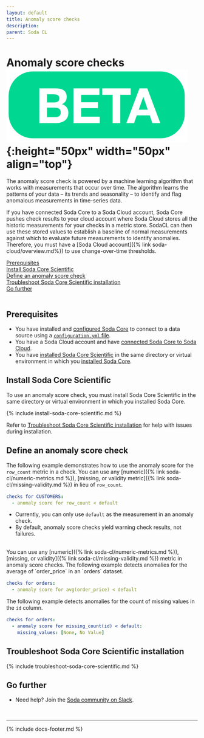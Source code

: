 ```yaml
---
layout: default
title: Anomaly score checks
description: 
parent: Soda CL 
---
```


# Anomaly score checks ![beta](/assets/images/beta.png){:height="50px" width="50px" align="top"}

The anomaly score check is powered by a machine learning algorithm that works with measurements that occur over time. The algorithm learns the patterns of your data – its trends and seasonality – to identify and flag anomalous measurements in time-series data. 

If you have connected Soda Core to a Soda Cloud account, Soda Core pushes check results to your cloud account where Soda Cloud stores all the historic measurements for your checks in a metric store. SodaCL can then use these stored values to establish a baseline of normal measurements against which to evaluate future measurements to identify anomalies. Therefore, you must have a [Soda Cloud account]({% link soda-cloud/overview.md%}) to use change-over-time thresholds.

[Prerequisites](#prerequisites)<br />
[Install Soda Core Scientific](#install-soda-core-scientific)<br />
[Define an anomaly score check](#define-an-anomaly-score-check) <br />
[Troubleshoot Soda Core Scientific installation](#troubleshoot-soda-core-scientific-installation)<br />
[Go further](#go-further) <br />
<br />


## Prerequisites
* You have installed and <a href="https://docs.soda.io/soda-core/configure.html" target="_blank">configured Soda Core</a> to connect to a data source using a <a href="https://docs.soda.io/soda-core/first-scan.html#the-configuration-yaml-file" target="_blank">`configuration.yml` file</a>. 
* You have a Soda Cloud account and have <a href="https://docs.soda.io/soda-core/configure.html#connect-soda-core-to-soda-cloud" target="_blank">connected Soda Core to Soda Cloud</a>. 
* You have [installed Soda Core Scientific](#install-soda-core-scientific) in the same directory or virtual environment in which you <a href="https://docs.soda.io/soda-core/get-started.html#requirements" target="_blank">installed Soda Core</a>.


## Install Soda Core Scientific

To use an anomaly score check, you must install Soda Core Scientific in the same directory or virtual environment in which you installed Soda Core.

{% include install-soda-core-scientific.md %}

Refer to [Troubleshoot Soda Core Scientific installation](#troubleshoot-soda-core-scientific-installation) for help with issues during installation.


## Define an anomaly score check

The following example demonstrates how to use the anomaly score for the `row_count` metric in a check. You can use any [numeric]({% link soda-cl/numeric-metrics.md %}), [missing, or validity metric]({% link soda-cl/missing-validity.md %}) in lieu of `row_count`. 

```yaml
checks for CUSTOMERS:
  - anomaly score for row_count < default
```

* Currently, you can only use `default` as the measurement in an anomaly check. 
* By default, anomaly score checks yield warning check results, not failures.

<br />
You can use any [numeric]({% link soda-cl/numeric-metrics.md %}), [missing, or validity]({% link soda-cl/missing-validity.md %}) metric in anomaly score checks.  The following example detects anomalies for the average of `order_price` in an `orders` dataset.

```yaml
checks for orders:
  - anomaly score for avg(order_price) < default
```

The following example detects anomalies for the count of missing values in the `id` column. 

```yaml
checks for orders:
  - anomaly score for missing_count(id) < default:
    missing_values: [None, No Value]
```

## Troubleshoot Soda Core Scientific installation

{% include troubleshoot-soda-core-scientific.md %}


## Go further

* Need help? Join the <a href="http://community.soda.io/slack" target="_blank"> Soda community on Slack</a>.
<br />

---
{% include docs-footer.md %}
